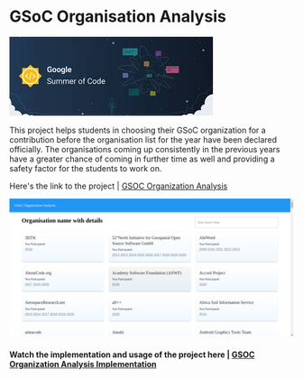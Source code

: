 # GSoC Organisation Analysis
![GSOC](/view-data/assets/gsoc.jpeg)

This project helps students in choosing their GSoC organization for a contribution before the organisation list for the year have been declared officially. The organisations coming up consistently in the previous years have a greater chance of coming in further time as well and providing a safety factor for the students to work on.

Here's the link to the project | [GSOC Organization Analysis](https://clever-shockley-78287b.netlify.app/#/)

![GSOC Organization Analysis](/view-data/assets/website.png)


#### Watch the implementation and usage of the project here | [GSOC Organization Analysis Implementation](https://youtu.be/i9fcMvZzGmI)
